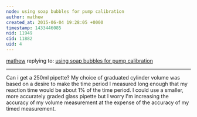 ```yaml
---
node: using soap bubbles for pump calibration
author: mathew
created_at: 2015-06-04 19:28:05 +0000
timestamp: 1433446085
nid: 11949
cid: 11882
uid: 4
---
```




[mathew](../profile/mathew) replying to: [using soap bubbles for pump calibration](../notes/mathew/06-04-2015/using-soap-bubbles-for-pump-calibration)

----
Can i get a 250ml pipette? My choice of graduated cylinder volume was based on a desire to make the time period I measured long enough that my reaction time would be about 1% of the time period.  I could use a smaller, more accurately graded glass pipette but I worry I'm increasing the accuracy of my volume measurement at the expense of the accuracy of my timed measurement.